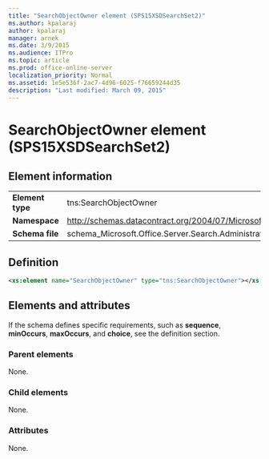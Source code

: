 ```yaml
---
title: "SearchObjectOwner element (SPS15XSDSearchSet2)"
ms.author: kpalaraj
author: kpalaraj
manager: arnek
ms.date: 3/9/2015
ms.audience: ITPro
ms.topic: article
ms.prod: office-online-server
localization_priority: Normal
ms.assetid: 1e5e536f-2ac7-4d96-6025-f76659244d35
description: "Last modified: March 09, 2015"
---
```


# SearchObjectOwner element (SPS15XSDSearchSet2)

 
  
## Element information

|||
|:-----|:-----|
|**Element type** <br/> |tns:SearchObjectOwner  <br/> |
|**Namespace** <br/> |http://schemas.datacontract.org/2004/07/Microsoft.Office.Server.Search.Administration  <br/> |
|**Schema file** <br/> |schema_Microsoft.Office.Server.Search.Administration.xsd  <br/> |
   
## Definition

```XML
<xs:element name="SearchObjectOwner" type="tns:SearchObjectOwner"></xs:element>

```

## Elements and attributes

If the schema defines specific requirements, such as **sequence**, **minOccurs**, **maxOccurs**, and **choice**, see the definition section. 
  
### Parent elements

None.
  
### Child elements

None.
  
### Attributes

None.
  

